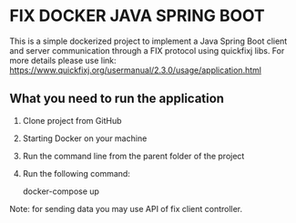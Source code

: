 # FIX DOCKER JAVA SPRING BOOT

This is a simple dockerized project to implement a Java Spring Boot client and server communication through a FIX protocol using quickfixj libs. For more details please use link: https://www.quickfixj.org/usermanual/2.3.0/usage/application.html

## What you need to run the application
1. Clone project from GitHub
2. Starting Docker on your machine
3. Run the command line from the parent folder of the project
4. Run the following command:

	docker-compose up

Note: for sending data you may use API of fix client controller.